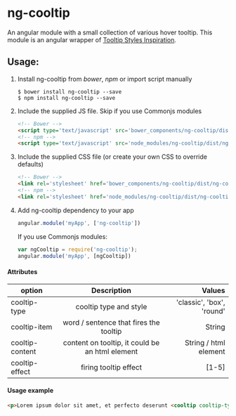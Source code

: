 # ng-cooltip

An angular module with a small collection of various hover tooltip. This module is an angular wrapper of [Tooltip Styles Inspiration](https://github.com/codrops/TooltipStylesInspiration).

## Usage:

1. Install ng-cooltip from _bower_, _npm_ or import script manually

    ```
    $ bower install ng-cooltip --save
    $ npm install ng-cooltip --save
    ```
    
2. Include the supplied JS file. Skip if you use Commonjs modules

    ``` html
    <!-- Bower -->
    <script type='text/javascript' src='bower_components/ng-cooltip/dist/ng-cooltip.min.js'></script>
    <!-- npm -->
    <script type='text/javascript' src='node_modules/ng-cooltip/dist/ng-cooltip.min.js'></script>
    ```
    
3. Include the supplied CSS file (or create your own CSS to override defaults)

    ```html
    <!-- Bower -->
    <link rel='stylesheet' href='bower_components/ng-cooltip/dist/ng-cooltip.min.css' type='text/css' />
    <!-- npm -->
    <link rel='stylesheet' href='node_modules/ng-cooltip/dist/ng-cooltip.min.css' type='text/css' />
    ```
    
4. Add ng-cooltip dependency to your app

    ``` js
    angular.module('myApp', ['ng-cooltip'])
    ```
    If you use Commonjs modules:
  
    ```js
    var ngCooltip = require('ng-cooltip');
    angular.module('myApp', [ngCooltip])
    ```

#### Attributes

| option          | Description                                    | Values                   |
| -------------   |:----------------------------------------------:| ---------------------:   |
| cooltip-type    | cooltip type and style                         | 'classic', 'box', 'round'|
| cooltip-item    | word / sentence that fires the tooltip         | String                   |
| cooltip-content | content on tooltip, it could be an html element| String / html element    |
| cooltip-effect  | firing tooltip effect                          | [1-5]                    |

#### Usage example
```html
<p>Lorem ipsum dolor sit amet, et perfecto deserunt <cooltip cooltip-type="classic" cooltip-item="intellegam" cooltip-content="Vel ut solum erant dicit, eum te aperiam efficiendi, et eos alia eruditi persecuti. Ius ex omnis voluptatum" cooltip-effect="1"></cooltip>nam, quem doming platonem vim no.</p>
```
